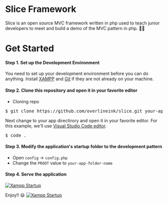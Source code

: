 # Slice Framework
Slice is an open source MVC framework written in php used to teach junior developers to meet and build a demo of the MVC pattern in php. 🐱‍💻

# Get Started
#### Step 1. Set up the Development Environment
You need to set up your development environment before you can do anything.
Install [XAMPP](https://www.apachefriends.org) and [Git](https://git-scm.com/) if they are not already on your machine.

#### Step 2. Clone this repository and open it in your favorite editor
* Cloning repo
<pre>$ git clone https://github.com/overlineink/slice.git your-app-name</pre>

Next change to your app directirory and open it in your favorite editor. For this example, we'll use [Visual Studio Code editor](https://code.visualstudio.com/).
<pre>$ code .</pre>

#### Step 3. Modify the application's startup folder to the development pattern
* Open `config` &rarr; `config.php`
* Change the `PROOT` value to `your-app-folder-name`

#### Step 4. Serve the application
[<img src="https://github.com/overlineink/slice/assets/images/screenshots/xampp.png" alt="Xampp Startup">](https://github.com/overlineink/slice/assets/images/screenshots/xampp.png)

Enjoy!! 😃
[<img src="https://github.com/overlineink/slice/assets/images/screenshots/heroapp.png" alt="Xampp Startup">](https://github.com/overlineink/slice/assets/images/screenshots/heroapp.png)
